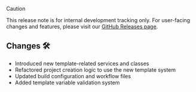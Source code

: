 <!-- markdownlint-disable MD041 -->

> [!CAUTION]
> This release note is for internal development tracking only.
> For user-facing changes and features, please visit our [GitHub Releases page](https://github.com/tvkcompany/neo_cli/releases).

## Changes 🛠️

- Introduced new template-related services and classes
- Refactored project creation logic to use the new template system
- Updated build configuration and workflow files
- Added template variable validation system
